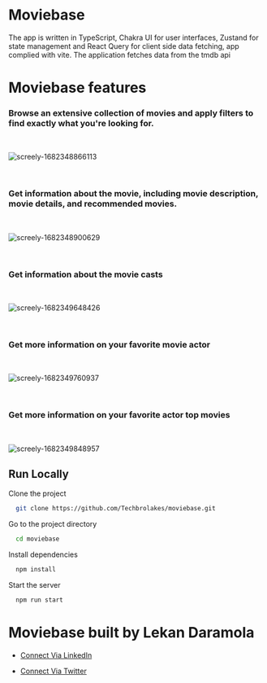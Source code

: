# Moviebase
 The app is written in TypeScript, Chakra UI for user interfaces, Zustand for state management and React Query for client side data fetching, app complied with vite. The application fetches data from the tmdb api 
 
 # Moviebase features
 
 ### Browse an extensive collection of movies and apply filters to find exactly what you're looking for.
 </br>
 
![screely-1682348866113](https://user-images.githubusercontent.com/45468437/234039735-9b712d6f-43a9-4d1d-b7fe-1cf821253e1f.png)


 </br>
 
 
 ### Get information about the movie, including movie description, movie details, and recommended movies.
 </br>

![screely-1682348900629](https://user-images.githubusercontent.com/45468437/234041437-140c008f-2caf-40c0-86be-d1ffa0a19b22.png)

 </br>
 
 
 ### Get information about the movie casts

</br>
 
 ![screely-1682349648426](https://user-images.githubusercontent.com/45468437/234041942-fbb2bfb2-16d9-465b-b1bd-68aa8f17cbc5.png)


</br>

 ### Get more information on your favorite movie actor

</br>
 
 ![screely-1682349760937](https://user-images.githubusercontent.com/45468437/234042481-b42d066a-b6d6-46cb-ba41-5514ec31841e.png)

 </br>
 
 ### Get more information on your favorite actor top movies
 
 </br>
 
![screely-1682349848957](https://user-images.githubusercontent.com/45468437/234042844-17a5b18d-32dd-44ed-b901-d844c42ff6e7.png)

 ## Run Locally

Clone the project

```bash
  git clone https://github.com/Techbrolakes/moviebase.git
```

Go to the project directory

```bash
  cd moviebase
```

Install dependencies

```bash
  npm install
```

Start the server

```bash
  npm run start
```

# Moviebase built by Lekan Daramola

- [Connect Via LinkedIn]([https://www.linkedin.com/in/lekandar/])

- [Connect Via Twitter]([https://twitter.com/techbrolakes])

 
